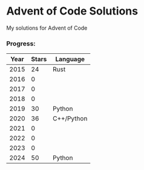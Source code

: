 # Advent of Code Solutions

My solutions for Advent of Code

### Progress:

| Year | Stars | Language   |
| ---- | ----- | ---------- |
| 2015 | 24    | Rust       |
| 2016 | 0     |
| 2017 | 0     |
| 2018 | 0     |
| 2019 | 30    | Python     |
| 2020 | 36    | C++/Python |
| 2021 | 0     |
| 2022 | 0     |
| 2023 | 0     |
| 2024 | 50    | Python     |
